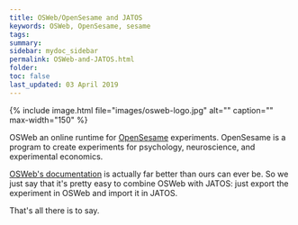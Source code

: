 ```yaml
---
title: OSWeb/OpenSesame and JATOS
keywords: OSWeb, OpenSesame, sesame
tags:
summary:
sidebar: mydoc_sidebar
permalink: OSWeb-and-JATOS.html
folder:
toc: false
last_updated: 03 April 2019
---
```


{% include image.html file="images/osweb-logo.jpg" alt="" caption="" max-width="150" %}

OSWeb an online runtime for [OpenSesame](https://osdoc.cogsci.nl/3.2/) experiments. OpenSesame is a program to create experiments for psychology, neuroscience, and experimental economics.

[OSWeb's documentation](https://osdoc.cogsci.nl/3.2/manual/osweb/) is actually far better than ours can ever be. So we just say that it's pretty easy to combine OSWeb with JATOS: just export the experiment in OSWeb and import it in JATOS.

That's all there is to say.
